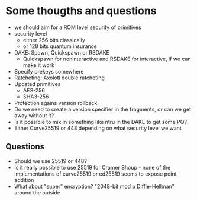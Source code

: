 # Some thougths and questions

- we should aim for a ROM level security of primitives
- security level
    - either 256 bits classically
    - or 128 bits quantum insurance
- DAKE: Spawn, Quickspawn or RSDAKE
    - Quickspawn for noninteractive and RSDAKE for interactive, if we can make it work
- Specify prekeys somewhere
- Ratcheting: Axolotl double ratcheting
- Updated primitives
    - AES-256
    - SHA3-256
- Protection agains version rollback
- Do we need to create a version specifier in the fragments, or can we get away without it?
- Is it possible to mix in something like ntru in the DAKE to get some PQ?
- Either Curve25519 or 448 depending on what security level we want

## Questions

- Should we use 25519 or 448?
- Is it really possible to use 25519 for Cramer Shoup - none of the implementations of curve25519 or ed25519 seems to expose point addition
- What about "super" encryption? "2048-bit mod p Diffie-Hellman" around the outside
